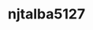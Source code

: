 ---
title: njtalba5127
github: https://github.com/njtalba5127
mode: dark
transition: 1s
score: 88.8
archetype:
- Anime
---